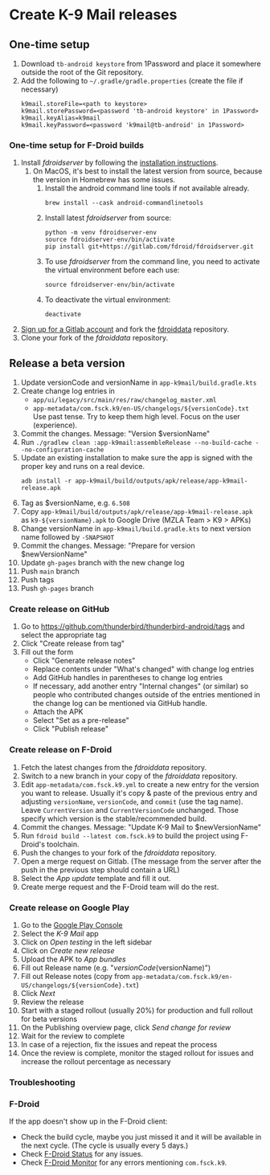 # Create K-9 Mail releases

## One-time setup

1. Download `tb-android keystore` from 1Password and place it somewhere outside the root of the Git repository.
2. Add the following to `~/.gradle/gradle.properties` (create the file if necessary)
   ```
   k9mail.storeFile=<path to keystore>
   k9mail.storePassword=<password 'tb-android keystore' in 1Password>
   k9mail.keyAlias=k9mail
   k9mail.keyPassword=<password 'k9mail@tb-android' in 1Password>
   ```

### One-time setup for F-Droid builds

1. Install _fdroidserver_ by following
   the [installation instructions](https://f-droid.org/docs/Installing_the_Server_and_Repo_Tools).
   1. On MacOS, it's best to install the latest version from source, because the version in Homebrew has some issues.
      1. Install the android command line tools if not available already.
         ```
         brew install --cask android-commandlinetools
         ```
      2. Install latest _fdroidserver_ from source:
         ```
         python -m venv fdroidserver-env
         source fdroidserver-env/bin/activate
         pip install git+https://gitlab.com/fdroid/fdroidserver.git
         ```
      3. To use _fdroidserver_ from the command line, you need to activate the virtual environment before each use:
         ```
         source fdroidserver-env/bin/activate
         ```
      4. To deactivate the virtual environment:
         ```
         deactivate
         ```
2. [Sign up for a Gitlab account](https://gitlab.com/users/sign_up) and fork
   the [fdroiddata](https://gitlab.com/fdroid/fdroiddata) repository.
3. Clone your fork of the _fdroiddata_ repository.

## Release a beta version

1. Update versionCode and versionName in `app-k9mail/build.gradle.kts`
2. Create change log entries in
   - `app/ui/legacy/src/main/res/raw/changelog_master.xml`
   - `app-metadata/com.fsck.k9/en-US/changelogs/${versionCode}.txt`
     Use past tense. Try to keep them high level. Focus on the user (experience).
3. Commit the changes. Message: "Version $versionName"
4. Run `./gradlew clean :app-k9mail:assembleRelease --no-build-cache --no-configuration-cache`
5. Update an existing installation to make sure the app is signed with the proper key and runs on a real device.
   ```
   adb install -r app-k9mail/build/outputs/apk/release/app-k9mail-release.apk
   ```
6. Tag as $versionName, e.g. `6.508`
7. Copy `app-k9mail/build/outputs/apk/release/app-k9mail-release.apk` as `k9-${versionName}.apk` to Google Drive (MZLA
   Team > K9 > APKs)
8. Change versionName in `app-k9mail/build.gradle.kts` to next version name followed by `-SNAPSHOT`
9. Commit the changes. Message: "Prepare for version $newVersionName"
10. Update `gh-pages` branch with the new change log
11. Push `main` branch
12. Push tags
13. Push `gh-pages` branch

### Create release on GitHub

1. Go to https://github.com/thunderbird/thunderbird-android/tags and select the appropriate tag
2. Click "Create release from tag"
3. Fill out the form
   - Click "Generate release notes"
   - Replace contents under "What's changed" with change log entries
   - Add GitHub handles in parentheses to change log entries
   - If necessary, add another entry "Internal changes" (or similar) so people who contributed changes outside of the
     entries mentioned in the change log can be mentioned via GitHub handle.
   - Attach the APK
   - Select "Set as a pre-release"
   - Click "Publish release"

### Create release on F-Droid

1. Fetch the latest changes from the _fdroiddata_ repository.
2. Switch to a new branch in your copy of the _fdroiddata_ repository.
3. Edit `app-metadata/com.fsck.k9.yml` to create a new entry for the version you want to release. Usually it's copy & paste
   of the previous entry and adjusting `versionName`, `versionCode`, and `commit` (use the tag name).
   Leave `CurrentVersion` and `CurrentVersionCode` unchanged. Those specify which version is the stable/recommended
   build.
4. Commit the changes. Message: "Update K-9 Mail to $newVersionName"
5. Run `fdroid build --latest com.fsck.k9` to build the project using F-Droid's toolchain.
6. Push the changes to your fork of the _fdroiddata_ repository.
7. Open a merge request on Gitlab. (The message from the server after the push in the previous step should contain a
   URL)
8. Select the _App update_ template and fill it out.
9. Create merge request and the F-Droid team will do the rest.

### Create release on Google Play

1. Go to the [Google Play Console](https://play.google.com/console/)
2. Select the _K-9 Mail_ app
3. Click on _Open testing_ in the left sidebar
4. Click on _Create new release_
5. Upload the APK to _App bundles_
6. Fill out Release name (e.g. "$versionCode ($versionName)")
7. Fill out Release notes (copy from `app-metadata/com.fsck.k9/en-US/changelogs/${versionCode}.txt`)
8. Click _Next_
9. Review the release
10. Start with a staged rollout (usually 20%) for production and full rollout for beta versions
11. On the Publishing overview page, click _Send change for review_
12. Wait for the review to complete
13. In case of a rejection, fix the issues and repeat the process
14. Once the review is complete, monitor the staged rollout for issues and increase the rollout percentage as necessary

### Troubleshooting

### F-Droid

If the app doesn't show up in the F-Droid client:

- Check the build cycle, maybe you just missed it and it will be available in the next cycle. (The cycle is usually every 5 days.)
- Check [F-Droid Status](https://fdroidstatus.org/status/fdroid) for any issues.
- Check [F-Droid Monitor](https://monitor.f-droid.org/builds) for any errors mentioning `com.fsck.k9`.
